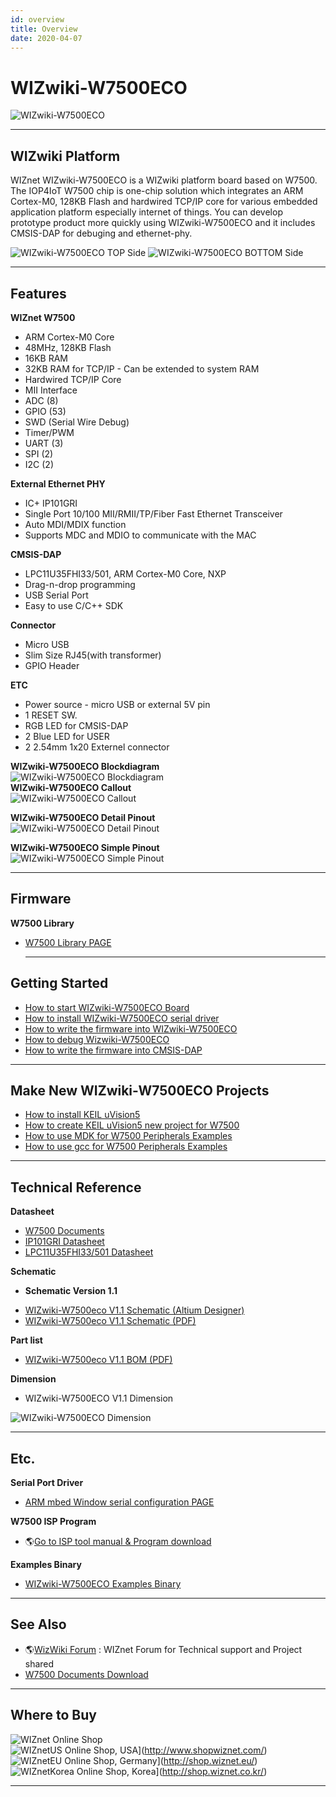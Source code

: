 ```yaml
---
id: overview
title: Overview
date: 2020-04-07
---
```


# WIZwiki-W7500ECO

![WIZwiki-W7500ECO](/img/products/wizwiki-w7500eco/wizwiki-w7500eco3dtop.png)

-----


## WIZwiki Platform

WIZnet WIZwiki-W7500ECO is a WIZwiki platform board based on W7500. The
IOP4IoT W7500 chip is one-chip solution which integrates an ARM
Cortex-M0, 128KB Flash and hardwired TCP/IP core for various embedded
application platform especially internet of things. You can develop
prototype product more quickly using WIZwiki-W7500ECO and it includes
CMSIS-DAP for debuging and ethernet-phy.

![WIZwiki-W7500ECO TOP Side](/img/products/wizwiki-w7500eco/wizwiki-w7500eco3d0degtop.png)
![WIZwiki-W7500ECO BOTTOM Side](/img/products/wizwiki-w7500eco/wizwiki-w7500eco3d0degbottom.png)

-----


## Features

**WIZnet W7500**

   * ARM Cortex-M0 Core
   * 48MHz, 128KB Flash
   * 16KB RAM
   * 32KB RAM for TCP/IP - Can be extended to system RAM
   * Hardwired TCP/IP Core
   * MII Interface
   * ADC (8)
   * GPIO (53)
   * SWD (Serial Wire Debug)
   * Timer/PWM 
   * UART (3)
   * SPI (2)
   * I2C (2)


**External Ethernet PHY**

 * IC+ IP101GRI
 * Single Port 10/100 MII/RMII/TP/Fiber Fast Ethernet Transceiver 
 * Auto MDI/MDIX function 
 * Supports MDC and MDIO to communicate with the MAC


**CMSIS-DAP**

 * LPC11U35FHI33/501, ARM Cortex-M0 Core, NXP
 * Drag-n-drop programming
 * USB Serial Port
 * Easy to use C/C++ SDK


**Connector**

  * Micro USB
  * Slim Size RJ45(with transformer)
  * GPIO Header


**ETC**

  * Power source - micro USB or external 5V pin
  * 1 RESET SW.
  * RGB LED for CMSIS-DAP
  * 2 Blue LED for USER
  * 2 2.54mm 1x20 Externel connector


**WIZwiki-W7500ECO Blockdiagram**  
![WIZwiki-W7500ECO Blockdiagram](/img/products/wizwiki-w7500eco/wizwiki-w7500eco_blockdiagram_v1.1.png)  
**WIZwiki-W7500ECO Callout**  
![WIZwiki-W7500ECO Callout](/img/products/wizwiki-w7500eco/wizwiki-w7500eco_callout.png)


**WIZwiki-W7500ECO Detail Pinout**  
![WIZwiki-W7500ECO Detail Pinout](/img/products/wizwiki-w7500eco/wizwiki-w7500eco_detailpinout.png)


**WIZwiki-W7500ECO Simple Pinout**  
![WIZwiki-W7500ECO Simple Pinout](/img/products/wizwiki-w7500eco/wizwiki-w7500eco_simplepinout.png)

-----


## Firmware

**W7500 Library**

  * [W7500 Library PAGE](../../iMCU/W7500/Libraries_&_Examples.md)
    
    -----


## Getting Started

   * [How to start WIZwiki-W7500ECO Board](how_to_start_wizwiki_w7500eco_board)
   * [How to install WIZwiki-W7500ECO serial driver](how_to_install_wizwiki_w7500eco_driver)
   * [How to write the firmware into WIZwiki-W7500ECO](how_to_write_firmware_wizwiki_w7500eco)
   * [How to debug Wizwiki-W7500ECO](how_to_debug_wizwiki_w7500eco)
   * [How to write the firmware into CMSIS-DAP](../WIZwiki-W7500/how_to_write_firmware_into_cmsis_dap)

-----


## Make New WIZwiki-W7500ECO Projects

   * [How to install KEIL uVision5](../WIZwiki-W7500/how_to_install_keil_uvision)
   * [How to create KEIL uVision5 new project for W7500](../WIZwiki-W7500/how_to_make_w7500_keil_project)
   * [How to use MDK for W7500 Peripherals Examples](../WIZwiki-W7500/how_to_use_mdk_for_w7500)
   * [How to use gcc for W7500 Peripherals Examples](../WIZwiki-W7500/how_to_use_makefile_with_windows7)

-----


## Technical Reference

**Datasheet**

   * [W7500 Documents](../../iMCU/W7500/Documents.md)
   * [IP101GRI Datasheet](/img/products/w7500/overview/IP101G_DS_R01_20121224.pdf)
   * [LPC11U35FHI33/501 Datasheet](/img/products/w7500p/overview/LPC11U3X.pdf)


**Schematic**

  - **Schematic Version 1.1**



   * [WIZwiki-W7500eco V1.1 Schematic (Altium Designer)]()
   * [WIZwiki-W7500eco V1.1 Schematic (PDF)](/img/products/wizwiki-w7500eco/wizwiki-w7500eco.pdf)

**Part list**

   * [WIZwiki-W7500eco V1.1 BOM (PDF)](/img/products/wizwiki-w7500eco/wizwiki_w7500eco_v1.1_partlist.pdf)

**Dimension**

   * WIZwiki-W7500ECO V1.1 Dimension

![WIZwiki-W7500ECO Dimension](/img/products/wizwiki-w7500eco/wizwiki_w7500_eco_v1.1_dim_01.png)

-----


## Etc.

**Serial Port Driver**

   * [ARM mbed Window serial configuration PAGE ](https://os.mbed.com/handbook/Windows-serial-configuration)
   
 **W7500 ISP Program**

  - 🌎[Go to ISP tool manual & Program download](../../iMCU/W7500/documents/appnote/How_to_use_ISP_tool.md)

**Examples Binary**

   * [WIZwiki-W7500ECO Examples Binary](how_to_write_firmware_wizwiki_w7500eco#examples-binary)

-----

## See Also

   * 🌎[WizWiki Forum](https://forum.wiznet.io/) : WIZnet Forum for Technical support and Project shared
   * [W7500 Documents Download](../../iMCU/W7500/Documents.md)

-----


## Where to Buy

![WIZnet Online Shop](/img/products/w5500/buynow.png)  
![WIZnetUS Online Shop, USA](/img/products/w5500/w5500_evb/icons/dollar.png)](http://www.shopwiznet.com/)
![WIZnetEU Online Shop, Germany](/img/products/w5500/w5500_evb/icons/european-euro.png)](http://shop.wiznet.eu/)
![WIZnetKorea Online Shop, Korea](/img/products/w5500/w5500_evb/icons/won.png)](http://shop.wiznet.co.kr/)

-----
